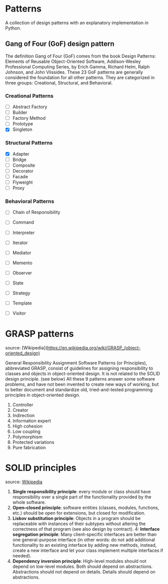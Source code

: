# Patterns

A collection of design patterns with an explanatory implementation in Python.

## Gang of Four (GoF) design pattern
The definition Gang of Four (GoF) comes from the book Design Patterns: Elements of Reusable Object-Oriented Software, Addison-Wesley Professional Computing Series, by Erich Gamma, Richard Helm, Ralph Johnson, and John Vlissides.
These 23 GoF patterns are generally considered the foundation for all other patterns.
They are categorized in three groups: Creational, Structural, and Behavioral.

### Creational Patterns
- [ ] Abstract Factory
- [ ] Builder
- [ ] Factory Method
- [ ] Prototype
- [x] Singleton

### Structural Patterns
- [x] Adapter
- [ ] Bridge
- [ ] Composite
- [ ] Decorator
- [ ] Facade
- [ ] Flyweight
- [ ] Proxy

### Behavioral Patterns
- [ ] Chain of Responsibility
- [ ] Command
- [ ] Interpreter
- [ ] Iterator
- [ ] Mediator
- [ ] Memento
- [ ] Observer
- [ ] State
- [ ] Strategy
- [ ] Template
- [ ] Visitor


# GRASP patterns
source: [Wikipedia](https://en.wikipedia.org/wiki/GRASP_(object-oriented_design)

General Responsibility Assignment Software Patterns (or Principles), abbreviated GRASP, consist of guidelines for assigning responsibility to classes and objects in object-oriented design.
It is not related to the SOLID design principle. (see below)
All these 9 patterns answer some software problems, and have not been invented to create new ways of working, but to better document and standardize old, tried-and-tested programming principles in object-oriented design.

1. Controller
2. Creator
3. Indirection
4. Information expert
5. High cohesion
6. Low coupling
7. Polymorphism
8. Protected variations
9. Pure fabrication

# SOLID principles
source: [Wikipedia](https://en.wikipedia.org/wiki/SOLID)

1. **Single responsibility principle**: every module or class should have responsibility over a single part of the functionality provided by the whole software.
2. **Open–closed principle**: software entities (classes, modules, functions, etc.) should be open for extensions, but closed for modification.
3. **Liskov substitution principle**: Objects in a program should be replaceable with instances of their subtypes without altering the correctness of that program (see also design by contract).
4: **Interface segregation principle**: Many client-specific interfaces are better than one general-purpose interface (in other words: do not add additional functionality to an existing interface by adding new methods, instead, create a new interface and let your class implement multiple interfaces if needed).
5. **Dependency inversion principle**: High-level modules should not depend on low-level modules. Both should depend on abstractions. Abstractions should not depend on details. Details should depend on abstractions.
